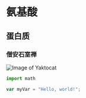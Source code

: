 # 氨基酸
## 蛋白质
### 僧安石室禅
![Image of Yaktocat](https://octodex.github.com/images/yaktocat.png)
~~~python
import math
~~~
~~~javascript
var myVar = "Hello, world!";
~~~
